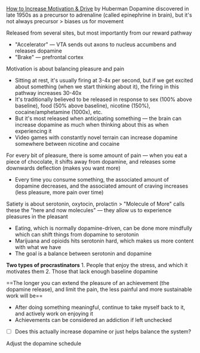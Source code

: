 [How to Increase Motivation & Drive](https://www.youtube.com/watch?v=OLQRAMZi--c&t=42s) by Huberman
Dopamine discovered in late 1950s as a precursor to adrenaline (called epinephrine in brain), but it's not always precursor > biases us for movement

Released from several sites, but most importantly from our reward pathway
- "Accelerator" — VTA sends out axons to nucleus accumbens and releases dopamine
- "Brake" — prefrontal cortex

Motivation is about balancing pleasure and pain
- Sitting at rest, it's usually firing at 3-4x per second, but if we get excited about something (when we start thinking about it), the firing in this pathway increases 30-40x
- It's traditionally believed to be released in response to sex (100% above baseline), food (50% above baseline), nicotine (150%), cocaine/amphetamine (1000x), etc.
- But it's most released when anticipating something — the brain can increase dopamine as much when thinking about this as when experiencing it
- Video games with constantly novel terrain can increase dopamine somewhere between nicotine and cocaine

For every bit of pleasure, there is some amount of pain — when you eat a piece of chocolate, it shifts away from dopamine, and releases some downwards deflection (makes you want more)
- Every time you consume something, the associated amount of dopamine decreases, and the associated amount of craving increases (less pleasure, more pain over time)

Satiety is about serotonin, oxytocin, prolactin > "Molecule of More" calls these the "here and now molecules" — they allow us to experience pleasures in the pleasant
- Eating, which is normally dopamine-driven, can be done more mindfully which can shift things from dopamine to serotonin
- Marijuana and opioids hits serotonin hard, which makes us more content with what we have
- The goal is a balance between serotonin and dopamine


**Two types of procrastinators**
	1. People that enjoy the stress, and which it motivates them
	2. Those that lack enough baseline dopamine

==The longer you can extend the pleasure of an achievement (the dopamine release), and limit the pain, the less painful and more sustainable work will be==
- After doing something meaningful, continue to take myself back to it, and actively work on enjoying it
- Achievements can be considered an addiction if left unchecked
- [ ] Does this actually increase dopamine or just helps balance the system?

Adjust the dopamine schedule
